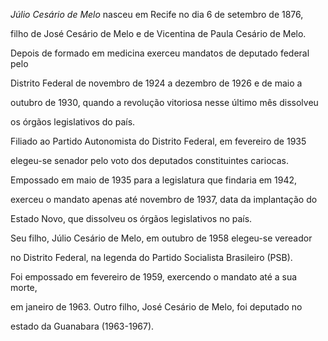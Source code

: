 

*Júlio Cesário de Melo* nasceu em Recife no dia 6 de setembro de 1876,

filho de José Cesário de Melo e de Vicentina de Paula Cesário de Melo.



Depois de formado em medicina exerceu mandatos de deputado federal pelo

Distrito Federal de novembro de 1924 a dezembro de 1926 e de maio a

outubro de 1930, quando a revolução vitoriosa nesse último mês dissolveu

os órgãos legislativos do país.



Filiado ao Partido Autonomista do Distrito Federal, em fevereiro de 1935

elegeu-se senador pelo voto dos deputados constituintes cariocas.

Empossado em maio de 1935 para a legislatura que findaria em 1942,

exerceu o mandato apenas até novembro de 1937, data da implantação do

Estado Novo, que dissolveu os órgãos legislativos no país.



Seu filho, Júlio Cesário de Melo, em outubro de 1958 elegeu-se vereador

no Distrito Federal, na legenda do Partido Socialista Brasileiro (PSB).

Foi empossado em fevereiro de 1959, exercendo o mandato até a sua morte,

em janeiro de 1963. Outro filho, José Cesário de Melo, foi deputado no

estado da Guanabara (1963-1967).



